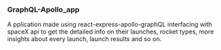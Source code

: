 ### GraphQL-Apollo_app
A     pplication made using react-express-apollo-graphQL interfacing with spaceX api to get the detailed info on their launches, rocket types, more insights about every launch, launch results and so on.
